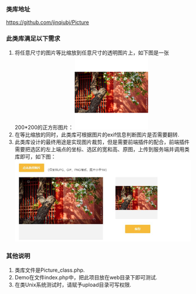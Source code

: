 ### 类库地址
https://github.com/jinqiubj/Picture

### 此类库满足以下需求
1. 将任意尺寸的图片等比缩放到任意尺寸的透明图片上，如下图是一张200*200的正方形图片：
![图片裁剪/裁切](https://github.com/jinqiubj/Picture/blob/master/img/02.png)
2. 在等比缩放的同时，此类库可根据图片的exif信息判断图片是否需要翻转.
3. 此类库设计的最终用途是实现图片裁剪，但是需要前端插件的配合，前端插件需要把选区的左上端点的坐标、选区的宽和高、原图，上传到服务端并调用类库即可，如下图：
![图片裁剪/裁切](https://github.com/jinqiubj/Picture/blob/master/img/01.png)

### 其他说明
1. 类库文件是Picture_class.php.
2. Demo在文件index.php中，把此项目放在web目录下即可测试.
3. 在类Unix系统测试时，请赋予upload目录可写权限.